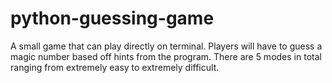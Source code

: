 # python-guessing-game
A small game that can play directly on terminal. Players will have to guess a magic number based off hints from the program. There are 5 modes in total ranging from extremely easy to extremely difficult.
